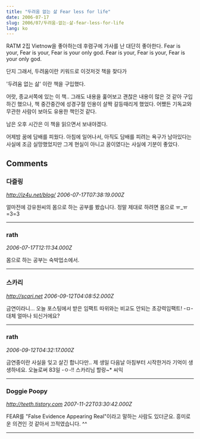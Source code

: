 ```yaml
---
title: "두려움 없는 삶 Fear less for life"
date: 2006-07-17
slug: 2006/07/두려움-없는-삶-fear-less-for-life
lang: ko
---
```


RATM 2집 Vietnow을 좋아하는데 후렴구에 가사를 난 대단히 좋아한다.
Fear is your, Fear is your, Fear is your only god.
Fear is your, Fear is your, Fear is your only god.

단지 그래서, 두려움이란 키워드로 이것저것 책을 찾다가

'두려움 없는 삶' 이란 책을 구입했다.

어랏, 종교서쪽에 있는 이 책.. 그래도 내용을 훑어보고 괜찮은 내용이 많은 것 같아 구입하긴 했으나, 책 중간중간에 성경구절 인용이 살짝 갈등때리게 했었다. 어쨌든 기독교와 무관한 사람이 보아도 유용한 책인것 같다.

남은 오후 시간은 이 책을 읽으면서 보내야겠다.

어제밤 꿈에 담배를 피웠다. 아침에 일어나서, 
아직도 담배를 피려는 욕구가 남아있다는 사실에 조금 실망했었지만 
그게 현실이 아니고 꿈이였다는 사실에 기분이 좋았다.

## Comments

### 다즐링
*http://iz4u.net/blog/*
*2006-07-17T07:38:19.000Z*

얼마전에 강유원씨의 몸으로 하는 공부를 봤습니다.
정말 제대로 하려면 몸으로 ㅠ_ㅠ =3=3

---

### rath
*2006-07-17T12:11:34.000Z*

몸으로 하는 공부는 숙박업소에서.

---

### 스카리
*http://scari.net*
*2006-09-12T04:08:52.000Z*

금연이라니... 오늘 포스팅에서 받은 임팩트 따위와는 비교도 안되는 초강력임팩트! -ㅁ- 대체 얼마나 되신거에요?

---

### rath
*2006-09-12T04:32:17.000Z*

금연중이란 사실을 잊고 살긴 합니다만.. 제 생일 다음날 아침부터 시작한거라 기억이 생생하네요. 오늘로써 83일 -ㅇ-!!
스카리님 할랑~* 씨익

---

### Doggie Poopy
*http://teeth.tistory.com*
*2007-11-22T03:30:42.000Z*

FEAR를 "False Evidence Appearing Real"이라고 말하는 사람도 있더군요.
흥미로운 의견인 것 같아서 끄적였습니다. ^^

---

